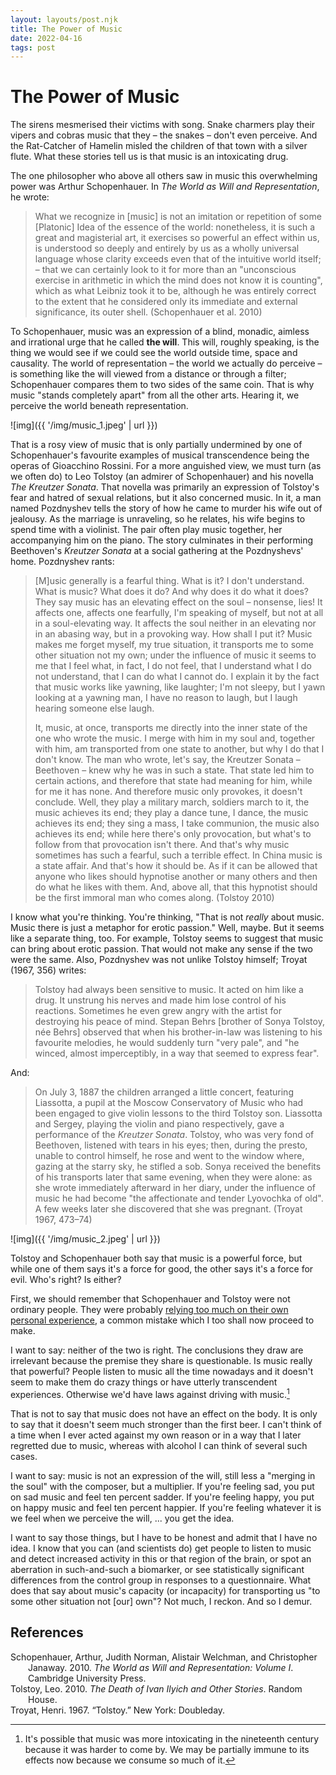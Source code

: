 ```yaml
---
layout: layouts/post.njk
title: The Power of Music
date: 2022-04-16
tags: post
---
```


# The Power of Music

The sirens mesmerised their victims with song. Snake charmers play their vipers and cobras music that they – the snakes – don't even perceive. And the Rat-Catcher of Hamelin misled the children of that town with a silver flute. What these stories tell us is that music is an intoxicating drug.

The one philosopher who above all others saw in music this overwhelming power was Arthur Schopenhauer. In _The World as Will and Representation_, he wrote:

> What we recognize in [music] is not an imitation or repetition of some [Platonic] Idea of the essence of the world: nonetheless, it is such a great and magisterial art, it exercises so powerful an effect within us, is understood so deeply and entirely by us as a wholly universal language whose clarity exceeds even that of the intuitive world itself; – that we can certainly look to it for more than an "unconscious exercise in arithmetic in which the mind does not know it is counting", which as what Leibniz took it to be, although he was entirely correct to the extent that he considered only its immediate and external significance, its outer shell. (Schopenhauer et al. 2010)

To Schopenhauer, music was an expression of a blind, monadic, aimless and irrational urge that he called **the will**. This will, roughly speaking, is the thing we would see if we could see the world outside time, space and causality. The world of representation – the world we actually do perceive – is something like the will viewed from a distance or through a filter; Schopenhauer compares them to two sides of the same coin. That is why music "stands completely apart" from all the other arts. Hearing it, we perceive the world beneath representation.

![img]({{ '/img/music_1.jpeg' | url }})

That is a rosy view of music that is only partially undermined by one of Schopenhauer's favourite examples of musical transcendence being the operas of Gioacchino Rossini. For a more anguished view, we must turn (as we often do) to Leo Tolstoy (an admirer of Schopenhauer) and his novella _The Kreutzer Sonata_. That novella was primarily an expression of Tolstoy's fear and hatred of sexual relations, but it also concerned music. In it, a man named Pozdnyshev tells the story of how he came to murder his wife out of jealousy. As the marriage is unraveling, so he relates, his wife begins to spend time with a violinist. The pair often play music together, her accompanying him on the piano. The story culminates in their performing Beethoven's _Kreutzer Sonata_ at a social gathering at the Pozdnyshevs' home. Pozdnyshev rants:

> [M]usic generally is a fearful thing. What is it? I don't understand. What is music? What does it do? And why does it do what it does? They say music has an elevating effect on the soul – nonsense, lies! It affects one, affects one fearfully, I'm speaking of myself, but not at all in a soul-elevating way. It affects the soul neither in an elevating nor in an abasing way, but in a provoking way. How shall I put it? Music makes me forget myself, my true situation, it transports me to some other situation not my own; under the influence of music it seems to me that I feel what, in fact, I do not feel, that I understand what I do not understand, that I can do what I cannot do. I explain it by the fact that music works like yawning, like laughter; I'm not sleepy, but I yawn looking at a yawning man, I have no reason to laugh, but I laugh hearing someone else laugh.
>
> It, music, at once, transports me directly into the inner state of the one who wrote the music. I merge with him in my soul and, together with him, am transported from one state to another, but why I do that I don't know. The man who wrote, let's say, the Kreutzer Sonata – Beethoven – knew why he was in such a state. That state led him to certain actions, and therefore that state had meaning for him, while for me it has none. And therefore music only provokes, it doesn't conclude. Well, they play a military march, soldiers march to it, the music achieves its end; they play a dance tune, I dance, the music achieves its end; they sing a mass, I take communion, the music also achieves its end; while here there's only provocation, but what's to follow from that provocation isn't there. And that's why music sometimes has such a fearful, such a terrible effect. In China music is a state affair. And that's how it should be. As if it can be allowed that anyone who likes should hypnotise another or many others and then do what he likes with them. And, above all, that this hypnotist should be the first immoral man who comes along. (Tolstoy 2010)

I know what you're thinking. You're thinking, "That is not _really_ about music. Music there is just a metaphor for erotic passion." Well, maybe. But it seems like a separate thing, too. For example, Tolstoy seems to suggest that music can bring about erotic passion. That would not make any sense if the two were the same. Also, Pozdnyshev was not unlike Tolstoy himself; Troyat (1967, 356) writes:

> Tolstoy had always been sensitive to music. It acted on him like a drug. It unstrung his nerves and made him lose control of his reactions. Sometimes he even grew angry with the artist for destroying his peace of mind. Stepan Behrs [brother of Sonya Tolstoy, née Behrs] observed that when his brother-in-law was listening to his favourite melodies, he would suddenly turn "very pale", and "he winced, almost imperceptibly, in a way that seemed to express fear".

And:

> On July 3, 1887 the children arranged a little concert, featuring Liassotta, a pupil at the Moscow Conservatory of Music who had been engaged to give violin lessons to the third Tolstoy son. Liassotta and Sergey, playing the violin and piano respectively, gave a performance of the _Kreutzer Sonata_. Tolstoy, who was very fond of Beethoven, listened with tears in his eyes; then, during the presto, unable to control himself, he rose and went to the window where, gazing at the starry sky, he stifled a sob. Sonya received the benefits of his transports later that same evening, when they were alone: as she wrote immediately afterward in her diary, under the influence of music he had become "the affectionate and tender Lyovochka of old". A few weeks later she discovered that she was pregnant. (Troyat 1967, 473–74)

![img]({{ '/img/music_2.jpeg' | url }})

Tolstoy and Schopenhauer both say that music is a powerful force, but while one of them says it's a force for good, the other says it's a force for evil. Who's right? Is either?

First, we should remember that Schopenhauer and Tolstoy were not ordinary people. They were probably [relying too much on their own personal experience](https://www.lesswrong.com/tag/typical-mind-fallacy), a common mistake which I too shall now proceed to make.

I want to say: neither of the two is right. The conclusions they draw are irrelevant because the premise they share is questionable. Is music really that powerful? People listen to music all the time nowadays and it doesn't seem to make them do crazy things or have utterly transcendent experiences. Otherwise we'd have laws against driving with music.[^1]

That is not to say that music does not have an effect on the body. It is only to say that it doesn't seem much stronger than the first beer. I can't think of a time when I ever acted against my own reason or in a way that I later regretted due to music, whereas with alcohol I can think of several such cases.

I want to say: music is not an expression of the will, still less a "merging in the soul" with the composer, but a multiplier. If you're feeling sad, you put on sad music and feel ten percent sadder. If you're feeling happy, you put on happy music and feel ten percent happier. If you're feeling whatever it is we feel when we perceive the will, ... you get the idea.

I want to say those things, but I have to be honest and admit that I have no idea. I know that you can (and scientists do) get people to listen to music and detect increased activity in this or that region of the brain, or spot an aberration in such-and-such a biomarker, or see statistically significant differences from the control group in responses to a questionnaire. What does that say about music's capacity (or incapacity) for transporting us "to some other situation not [our] own"? Not much, I reckon. And so I demur.

## References

<style>.csl-entry{text-indent: -2em; margin-left: 2em;}</style><div class="csl-bib-body">
  <div class="csl-entry">Schopenhauer, Arthur, Judith Norman, Alistair Welchman, and Christopher Janaway. 2010. <i>The World as Will and Representation: Volume I</i>. Cambridge University Press.</div>
  <div class="csl-entry">Tolstoy, Leo. 2010. <i>The Death of Ivan Ilyich and Other Stories</i>. Random House.</div>
  <div class="csl-entry">Troyat, Henri. 1967. “Tolstoy.” New York: Doubleday.</div>
</div>

[^1]: It's possible that music was more intoxicating in the nineteenth century because it was harder to come by. We may be partially immune to its effects now because we consume so much of it.

